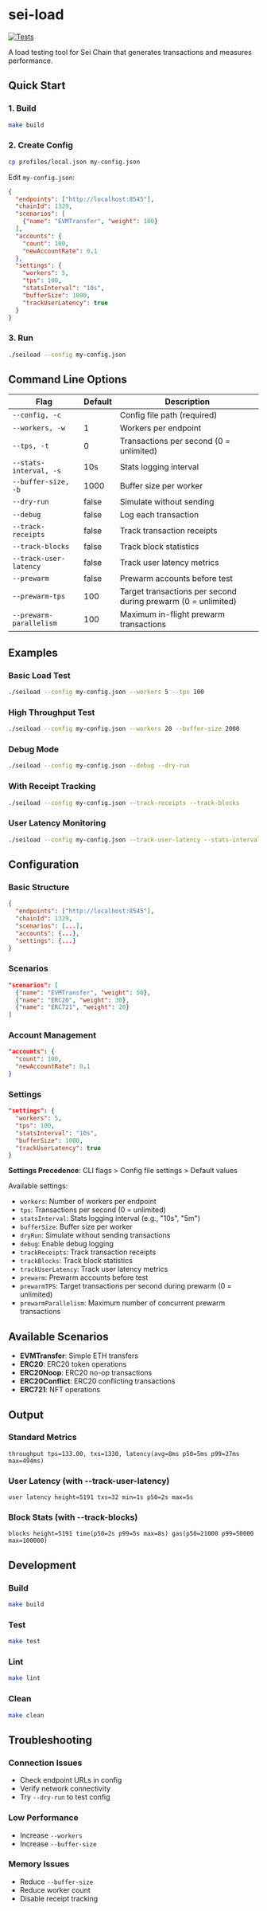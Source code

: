 # sei-load
[![Tests](https://github.com/sei-protocol/sei-load/actions/workflows/build-and-test.yml/badge.svg)](https://github.com/sei-protocol/sei-load/actions/workflows/build-and-test.yml)

A load testing tool for Sei Chain that generates transactions and measures performance.

## Quick Start

### 1. Build

```bash
make build
```

### 2. Create Config

```bash
cp profiles/local.json my-config.json
```

Edit `my-config.json`:
```json
{
  "endpoints": ["http://localhost:8545"],
  "chainId": 1329,
  "scenarios": [
    {"name": "EVMTransfer", "weight": 100}
  ],
  "accounts": {
    "count": 100,
    "newAccountRate": 0.1
  },
  "settings": {
    "workers": 5,
    "tps": 100,
    "statsInterval": "10s",
    "bufferSize": 1000,
    "trackUserLatency": true
  }
}
```

### 3. Run

```bash
./seiload --config my-config.json
```

## Command Line Options

| Flag | Default | Description |
|------|---------|-------------|
| `--config, -c` | | Config file path (required) |
| `--workers, -w` | 1 | Workers per endpoint |
| `--tps, -t` | 0 | Transactions per second (0 = unlimited) |
| `--stats-interval, -s` | 10s | Stats logging interval |
| `--buffer-size, -b` | 1000 | Buffer size per worker |
| `--dry-run` | false | Simulate without sending |
| `--debug` | false | Log each transaction |
| `--track-receipts` | false | Track transaction receipts |
| `--track-blocks` | false | Track block statistics |
| `--track-user-latency` | false | Track user latency metrics |
| `--prewarm` | false | Prewarm accounts before test |
| `--prewarm-tps` | 100 | Target transactions per second during prewarm (0 = unlimited) |
| `--prewarm-parallelism` | 100 | Maximum in-flight prewarm transactions |

## Examples

### Basic Load Test
```bash
./seiload --config my-config.json --workers 5 --tps 100
```

### High Throughput Test
```bash
./seiload --config my-config.json --workers 20 --buffer-size 2000
```

### Debug Mode
```bash
./seiload --config my-config.json --debug --dry-run
```

### With Receipt Tracking
```bash
./seiload --config my-config.json --track-receipts --track-blocks
```

### User Latency Monitoring
```bash
./seiload --config my-config.json --track-user-latency --stats-interval 5s
```

## Configuration

### Basic Structure
```json
{
  "endpoints": ["http://localhost:8545"],
  "chainId": 1329,
  "scenarios": [...],
  "accounts": {...},
  "settings": {...}
}
```

### Scenarios
```json
"scenarios": [
  {"name": "EVMTransfer", "weight": 50},
  {"name": "ERC20", "weight": 30},
  {"name": "ERC721", "weight": 20}
]
```

### Account Management
```json
"accounts": {
  "count": 100,
  "newAccountRate": 0.1
}
```

### Settings
```json
"settings": {
  "workers": 5,
  "tps": 100,
  "statsInterval": "10s",
  "bufferSize": 1000,
  "trackUserLatency": true
}
```

**Settings Precedence**: CLI flags > Config file settings > Default values

Available settings:
- `workers`: Number of workers per endpoint
- `tps`: Transactions per second (0 = unlimited)
- `statsInterval`: Stats logging interval (e.g., "10s", "5m")
- `bufferSize`: Buffer size per worker
- `dryRun`: Simulate without sending transactions
- `debug`: Enable debug logging
- `trackReceipts`: Track transaction receipts
- `trackBlocks`: Track block statistics
- `trackUserLatency`: Track user latency metrics
- `prewarm`: Prewarm accounts before test
- `prewarmTPS`: Target transactions per second during prewarm (0 = unlimited)
- `prewarmParallelism`: Maximum number of concurrent prewarm transactions

## Available Scenarios

- **EVMTransfer**: Simple ETH transfers
- **ERC20**: ERC20 token operations
- **ERC20Noop**: ERC20 no-op transactions
- **ERC20Conflict**: ERC20 conflicting transactions
- **ERC721**: NFT operations

## Output

### Standard Metrics
```
throughput tps=133.00, txs=1330, latency(avg=8ms p50=5ms p99=27ms max=494ms)
```

### User Latency (with --track-user-latency)
```
user latency height=5191 txs=32 min=1s p50=2s max=5s
```

### Block Stats (with --track-blocks)
```
blocks height=5191 time(p50=2s p99=5s max=8s) gas(p50=21000 p99=50000 max=100000)
```

## Development

### Build
```bash
make build
```

### Test
```bash
make test
```

### Lint
```bash
make lint
```

### Clean
```bash
make clean
```

## Troubleshooting

### Connection Issues
- Check endpoint URLs in config
- Verify network connectivity
- Try `--dry-run` to test config

### Low Performance
- Increase `--workers`
- Increase `--buffer-size`

### Memory Issues
- Reduce `--buffer-size`
- Reduce worker count
- Disable receipt tracking
